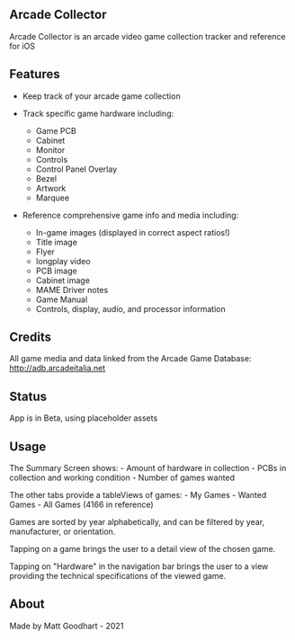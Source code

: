 ## Arcade Collector

Arcade Collector is an arcade video game collection tracker and reference for iOS

## Features

- Keep track of your arcade game collection
- Track specific game hardware including:
    -  Game PCB
    -  Cabinet
    -  Monitor
    -  Controls
    -  Control Panel Overlay
    -  Bezel
    -  Artwork
    -  Marquee

- Reference comprehensive game info and media including:
    - In-game images (displayed in correct aspect ratios!)
    - Title image
    - Flyer
    - longplay video
    - PCB image
    - Cabinet image
    - MAME Driver notes
    - Game Manual
    - Controls, display, audio, and processor information

## Credits
All game media and data linked from the Arcade Game Database: http://adb.arcadeitalia.net


## Status
App is in Beta, using placeholder assets

## Usage
The Summary Screen shows:
    - Amount of hardware in collection
    - PCBs in collection and working condition
    - Number of games wanted
    
The other tabs provide a tableViews of games:
    - My Games
    - Wanted Games
    - All Games (4166 in reference)

Games are sorted by year alphabetically, and can be filtered by year, manufacturer, or orientation.

Tapping on a game brings the user to a detail view of the chosen game. 

Tapping on "Hardware" in the navigation bar brings the user to a view providing the technical specifications of the viewed game. 

## About

Made by Matt Goodhart - 2021